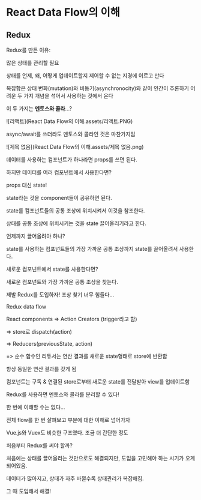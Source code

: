 # React Data Flow의 이해

## Redux

Redux를 만든 이유:

많은 상태를 관리할 필요

상태를 언제, 왜, 어떻게 업데이트할지 제어할 수 없는 지경에 이르고 만다

복잡함은 상태 변화(mutation)와 비동기(asynchronocity)와 같이 인간이 추론하기 어려운 두 가지 개념을 섞어서 사용하는 것에서 온다

이 두 가지는 **멘토스와 콜라**...?

![리액트](React Data Flow의 이해.assets/리액트.PNG)



async/await를 쓰더라도 멘토스와 콜라인 것은 마찬가지임

![제목 없음](React Data Flow의 이해.assets/제목 없음.png)

데이터를 사용하는 컴포넌트가 하나라면 props를 쓰면 된다.



하지만 데이터를 여러 컴포넌트에서 사용한다면?

props 대신 state!

state라는 것을 component들이 공유하면 된다.

state를 컴포넌트들의 공통 조상에 위치시켜서 이것을 참조한다.

상태를 공통 조상에 위치시키는 것을 state 끌어올리기라고 한다.



언제까지 끌어올려야 하나?

state를 사용하는 컴포넌트들의 가장 가까운 공통 조상까지 state를 끌어올려서 사용한다.

새로운 컴포넌트에서 state를 사용한다면?

새로운 컴포넌트와 가장 가까운 공통 조상을 찾는다.

제발 Redux를 도입하자! 조상 찾기 너무 힘들다...



Redux data flow

React components => Action Creators (trigger라고 함)

=> store로 dispatch(action)

=> Reducers(previousState, action)

=> 순수 함수인 리듀서는 연산 결과를 새로운 state형태로 store에 반환함

항상 동일한 연산 결과를 갖게 됨

컴포넌트는 구독 & 연결된 store로부터 새로운 state를 전달받아 view를 업데이트함

Redux를 사용하면 멘토스와 콜라를 분리할 수 있다!



한 번에 이해할 수는 없다...

전체 flow를 한 번 살펴보고 부분에 대한 이해로 넘어가자



Vue.js와 Vuex도 비슷한 구조였다. 조금 더 간단한 정도



처음부터 Redux를 써야 할까?

처음에는 상태를 끌어올리는 것만으로도 해결되지만, 도입을 고민해야 하는 시기가 오게 되어있음.

데이터가 많아지고, 상태가 자주 바뀔수록 상태관리가 복잡해짐.

그 때 도입해서 해결!